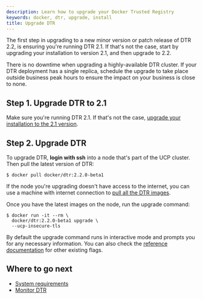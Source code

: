 ```yaml
---
description: Learn how to upgrade your Docker Trusted Registry
keywords: docker, dtr, upgrade, install
title: Upgrade DTR
---
```


The first step in upgrading to a new minor version or patch release of DTR 2.2,
is ensuring you're running DTR 2.1. If that's not the case, start by upgrading
your installation to version 2.1, and then upgrade to 2.2.

There is no downtime when upgrading a highly-available DTR cluster. If your
DTR deployment has a single replica, schedule the upgrade to take place outside
business peak hours to ensure the impact on your business is close to none.

## Step 1. Upgrade DTR to 2.1

Make sure you're running DTR 2.1. If that's not the case, [upgrade your
installation to the 2.1 version](/datacenter/dtr/2.1/install/upgrade/upgrade.md).

## Step 2. Upgrade DTR



To upgrade DTR, **login with ssh** into a node that's part of the UCP cluster.
Then pull the latest version of DTR:

```none
$ docker pull docker/dtr:2.2.0-beta1
```

If the node you're upgrading doesn't have access to the internet, you can
use a machine with internet connection to
[pull all the DTR images](install-offline.md).

Once you have the latest images on the node, run the upgrade command:

```none
$ docker run -it --rm \
  docker/dtr:2.2.0-beta1 upgrade \
  --ucp-insecure-tls
```

By default the upgrade command runs in interactive mode and prompts you for
any necessary information. You can also check the
[reference documentation](../../reference/cli/index.md) for other existing flags.

## Where to go next

* [System requirements](system-requirements.md)
* [Monitor DTR](..//monitor-troubleshoot/index.md)
